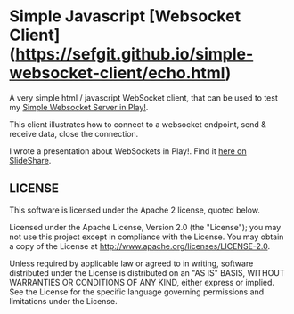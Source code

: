 # Simple Javascript [Websocket Client] (https://sefgit.github.io/simple-websocket-client/echo.html)

A very simple html / javascript WebSocket client, that can be used to test my [Simple Websocket Server in Play!](https://github.com/ticofab/simple-play-websocket-server).

This client illustrates how to connect to a websocket endpoint, send & receive data, close the connection.

I wrote a presentation about WebSockets in Play!. Find it [here on SlideShare](http://www.slideshare.net/FabioTiriticco/websocket-wiith-scala-and-play-framework).

## LICENSE

This software is licensed under the Apache 2 license, quoted below.

Licensed under the Apache License, Version 2.0 (the "License"); you may not use this project except in compliance with
the License. You may obtain a copy of the License at http://www.apache.org/licenses/LICENSE-2.0.

Unless required by applicable law or agreed to in writing, software distributed under the License is distributed on an
"AS IS" BASIS, WITHOUT WARRANTIES OR CONDITIONS OF ANY KIND, either express or implied. See the License for the specific
language governing permissions and limitations under the License.


